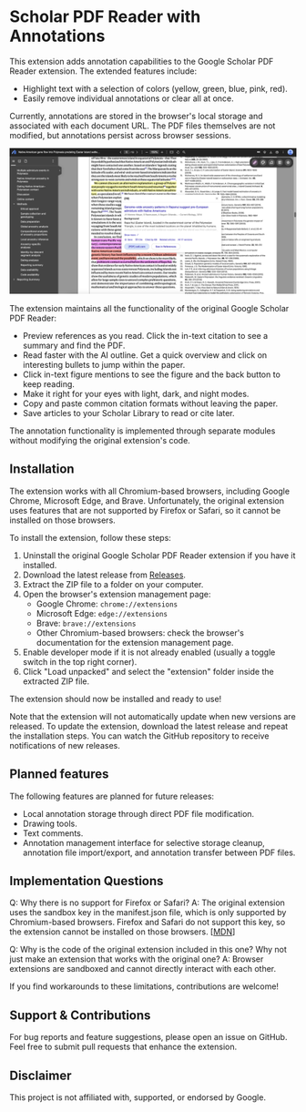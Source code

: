 # Scholar PDF Reader with Annotations

This extension adds annotation capabilities to the Google Scholar PDF Reader extension. The extended features include:

- Highlight text with a selection of colors (yellow, green, blue, pink, red).
- Easily remove individual annotations or clear all at once. 

Currently, annotations are stored in the browser's local storage and associated with each document URL. The PDF files themselves are not modified, but annotations persist across browser sessions.

![Screenshot](screenshot.png)

The extension maintains all the functionality of the original Google Scholar PDF Reader:

- Preview references as you read. Click the in-text citation to see a summary and find the PDF.  
- Read faster with the AI outline. Get a quick overview and click on interesting bullets to jump within the paper.  
- Click in-text figure mentions to see the figure and the back button to keep reading.  
- Make it right for your eyes with light, dark, and night modes.  
- Copy and paste common citation formats without leaving the paper.  
- Save articles to your Scholar Library to read or cite later.  

The annotation functionality is implemented through separate modules without modifying the original extension's code.

## Installation

The extension works with all Chromium-based browsers, including Google Chrome, Microsoft Edge, and Brave.
Unfortunately, the original extension uses features that are not supported by Firefox or Safari, so it cannot be installed on those browsers.

To install the extension, follow these steps:

1. Uninstall the original Google Scholar PDF Reader extension if you have it installed.
2. Download the latest release from [Releases](https://github.com/salcc/Scholar-PDF-Reader-with-Annotations/releases).
3. Extract the ZIP file to a folder on your computer.
4. Open the browser's extension management page:
   - Google Chrome: `chrome://extensions`
   - Microsoft Edge: `edge://extensions`
   - Brave: `brave://extensions`
   - Other Chromium-based browsers: check the browser's documentation for the extension management page.
5. Enable developer mode if it is not already enabled (usually a toggle switch in the top right corner).
6. Click "Load unpacked" and select the "extension" folder inside the extracted ZIP file.

The extension should now be installed and ready to use!

Note that the extension will not automatically update when new versions are released. To update the extension, download the latest release and repeat the installation steps. You can watch the GitHub repository to receive notifications of new releases.

## Planned features

The following features are planned for future releases:

- Local annotation storage through direct PDF file modification.
- Drawing tools.
- Text comments.
- Annotation management interface for selective storage cleanup, annotation file import/export, and annotation transfer between PDF files.


## Implementation Questions

Q: Why there is no support for Firefox or Safari?
   A: The original extension uses the sandbox key in the manifest.json file, which is only supported by Chromium-based browsers. Firefox and Safari do not support this key, so the extension cannot be installed on those browsers. [[MDN](https://developer.mozilla.org/en-US/docs/Mozilla/Add-ons/WebExtensions/manifest.json/content_security_policy#browser_compatibility)]

Q: Why is the code of the original extension included in this one? Why not just make an extension that works with the original one?
   A: Browser extensions are sandboxed and cannot directly interact with each other.

If you find workarounds to these limitations, contributions are welcome!


## Support & Contributions

For bug reports and feature suggestions, please open an issue on GitHub. Feel free to submit pull requests that enhance the extension.

## Disclaimer

This project is not affiliated with, supported, or endorsed by Google.
